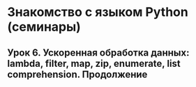 # Знакомство с языком Python (семинары)

## Урок 6. Ускоренная обработка данных: lambda, filter, map, zip, enumerate, list comprehension. Продолжение